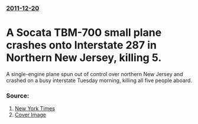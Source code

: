 ### [2011-12-20](/news/2011/12/20/index.md)

# A Socata TBM-700 small plane crashes onto Interstate 287 in Northern New Jersey, killing 5. 

A single-engine plane spun out of control over northern New Jersey and crashed on a busy interstate Tuesday morning, killing all five people aboard.


### Source:

1. [New York Times](http://www.nytimes.com/2011/12/21/nyregion/at-least-3-dead-after-small-plane-crashes-on-i-287-in-new-jersey.html)
1. [Cover Image](https://static01.nyt.com/images/icons/t_logo_291_black.png)
